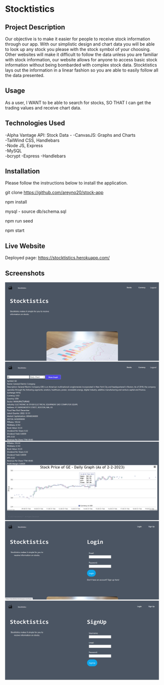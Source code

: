 # Stocktistics

## Project Description
Our objective is to make it easier for people to receive stock information through our app. With our simplistic design and chart data you will be able to look up any stock you please with the stock symbol of your choosing. Other websites will make it difficult to follow the data unless you are familiar with stock information, our website allows for anyone to access basic stock information without being bombarded with complex stock data. Stocktistics lays out the information in a linear fashion so you are able to easily follow all the data presented.

## Usage
As a user,
I WANT to be able to search for stocks,
SO THAT I can get the trading values and receive chart data.

## Technologies Used
-Alpha Vantage API: Stock Data					-
-CanvasJS: Graphs and Charts				
-TailWind CSS, Handlebars					
-Node JS, Express							
-MySQL				
-bcrypt
-Express
-Handlebars

## Installation
Please follow the instructions below to install the application.

git clone https://github.com/areyno20/stock-app

npm install

mysql - source db/schema.sql

npm run seed

npm start

## Live Website
Deployed page: https://stocktistics.herokuapp.com/

## Screenshots
![Screenshot of the Homepage](./assets/images/home.png)
![Screenshot of the Stock Dashboard](./assets/images/stocks.png)
![Screenshot of the Stock Graph](./assets/images/stockgraph.png)
![Screenshot of the Log In Page](./assets/images/login.png)
![Screenshot of the Sign Up Page](./assets/images/signup.png)
